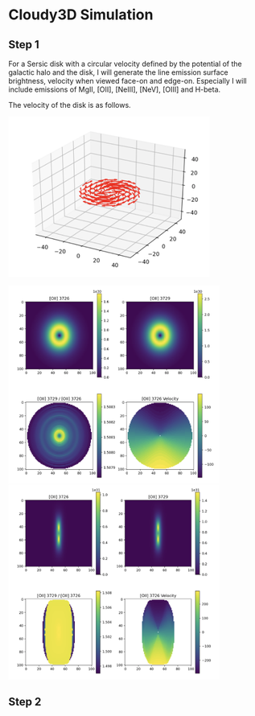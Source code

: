 # Cloudy3D Simulation

## Step 1

For a Sersic disk with a circular velocity defined by the potential of the galactic halo and the disk, I will generate the line emission surface brightness, velocity when viewed face-on and edge-on. Especially I will include emissions of MgII, [OII], [NeIII], [NeV], [OIII] and H-beta.

The velocity of the disk is as follows.

<img src="disk.png" alt="drawing" width="400"/>

<p float="left">
  <img src="angle30.png" width="420" />
  <img src="angle80.png" width="420" /> 
</p>

## Step 2


